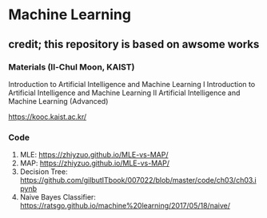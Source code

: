 # Machine Learning

## credit; this repository is based on awsome works

### Materials (Il-Chul Moon, KAIST)
Introduction to Artificial Intelligence and Machine Learning I
Introduction to Artificial Intelligence and Machine Learning II
Artificial Intelligence and Machine Learning (Advanced)

https://kooc.kaist.ac.kr/


### Code
1) MLE: https://zhiyzuo.github.io/MLE-vs-MAP/
2) MAP: https://zhiyzuo.github.io/MLE-vs-MAP/
3) Decision Tree: https://github.com/gilbutITbook/007022/blob/master/code/ch03/ch03.ipynb
4) Naive Bayes Classifier: https://ratsgo.github.io/machine%20learning/2017/05/18/naive/ 
